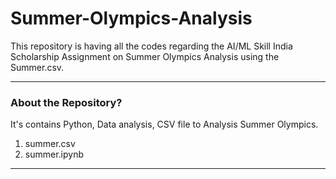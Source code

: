 # Summer-Olympics-Analysis

This repository is having all the codes regarding the AI/ML Skill India Scholarship Assignment on Summer Olympics Analysis using the Summer.csv.

-----
### About the Repository?

It's contains Python, Data analysis, CSV file to Analysis Summer Olympics.
1. summer.csv
2. summer.ipynb

-----
